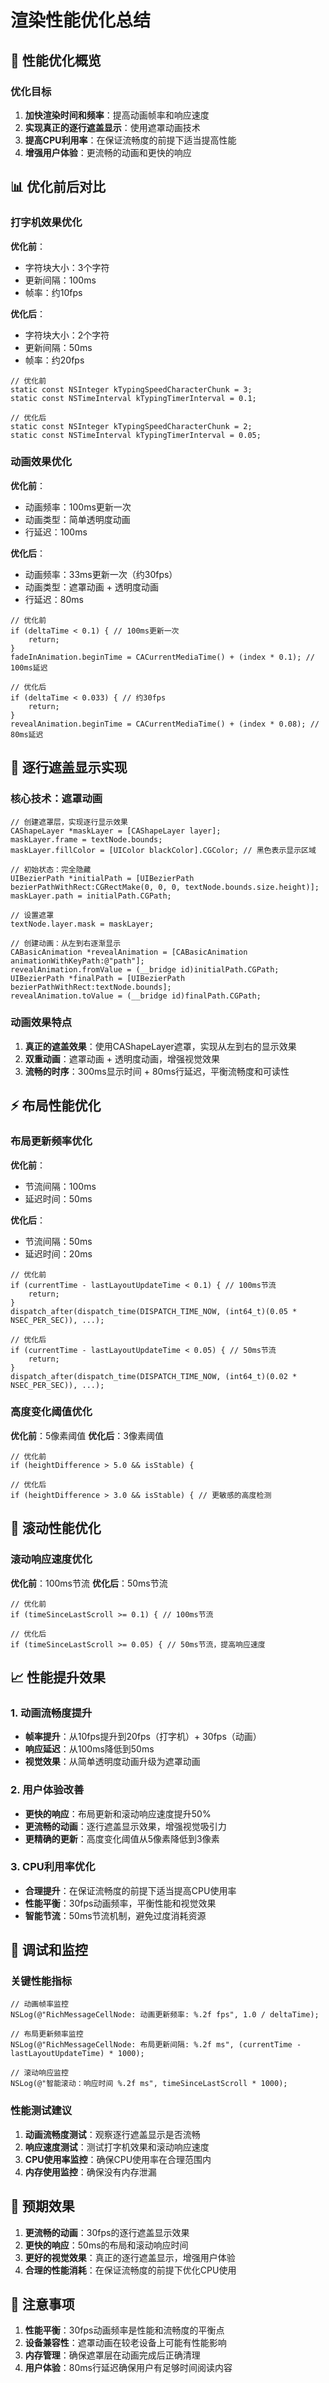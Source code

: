 # 渲染性能优化总结

## 🚀 性能优化概览

### 优化目标
1. **加快渲染时间和频率**：提高动画帧率和响应速度
2. **实现真正的逐行遮盖显示**：使用遮罩动画技术
3. **提高CPU利用率**：在保证流畅度的前提下适当提高性能
4. **增强用户体验**：更流畅的动画和更快的响应

## 📊 优化前后对比

### 打字机效果优化

**优化前**：
- 字符块大小：3个字符
- 更新间隔：100ms
- 帧率：约10fps

**优化后**：
- 字符块大小：2个字符
- 更新间隔：50ms
- 帧率：约20fps

```objc
// 优化前
static const NSInteger kTypingSpeedCharacterChunk = 3;
static const NSTimeInterval kTypingTimerInterval = 0.1;

// 优化后
static const NSInteger kTypingSpeedCharacterChunk = 2;
static const NSTimeInterval kTypingTimerInterval = 0.05;
```

### 动画效果优化

**优化前**：
- 动画频率：100ms更新一次
- 动画类型：简单透明度动画
- 行延迟：100ms

**优化后**：
- 动画频率：33ms更新一次（约30fps）
- 动画类型：遮罩动画 + 透明度动画
- 行延迟：80ms

```objc
// 优化前
if (deltaTime < 0.1) { // 100ms更新一次
    return;
}
fadeInAnimation.beginTime = CACurrentMediaTime() + (index * 0.1); // 100ms延迟

// 优化后
if (deltaTime < 0.033) { // 约30fps
    return;
}
revealAnimation.beginTime = CACurrentMediaTime() + (index * 0.08); // 80ms延迟
```

## 🎨 逐行遮盖显示实现

### 核心技术：遮罩动画

```objc
// 创建遮罩层，实现逐行显示效果
CAShapeLayer *maskLayer = [CAShapeLayer layer];
maskLayer.frame = textNode.bounds;
maskLayer.fillColor = [UIColor blackColor].CGColor; // 黑色表示显示区域

// 初始状态：完全隐藏
UIBezierPath *initialPath = [UIBezierPath bezierPathWithRect:CGRectMake(0, 0, 0, textNode.bounds.size.height)];
maskLayer.path = initialPath.CGPath;

// 设置遮罩
textNode.layer.mask = maskLayer;

// 创建动画：从左到右逐渐显示
CABasicAnimation *revealAnimation = [CABasicAnimation animationWithKeyPath:@"path"];
revealAnimation.fromValue = (__bridge id)initialPath.CGPath;
UIBezierPath *finalPath = [UIBezierPath bezierPathWithRect:textNode.bounds];
revealAnimation.toValue = (__bridge id)finalPath.CGPath;
```

### 动画效果特点

1. **真正的遮盖效果**：使用CAShapeLayer遮罩，实现从左到右的显示效果
2. **双重动画**：遮罩动画 + 透明度动画，增强视觉效果
3. **流畅的时序**：300ms显示时间 + 80ms行延迟，平衡流畅度和可读性

## ⚡ 布局性能优化

### 布局更新频率优化

**优化前**：
- 节流间隔：100ms
- 延迟时间：50ms

**优化后**：
- 节流间隔：50ms
- 延迟时间：20ms

```objc
// 优化前
if (currentTime - lastLayoutUpdateTime < 0.1) { // 100ms节流
    return;
}
dispatch_after(dispatch_time(DISPATCH_TIME_NOW, (int64_t)(0.05 * NSEC_PER_SEC)), ...);

// 优化后
if (currentTime - lastLayoutUpdateTime < 0.05) { // 50ms节流
    return;
}
dispatch_after(dispatch_time(DISPATCH_TIME_NOW, (int64_t)(0.02 * NSEC_PER_SEC)), ...);
```

### 高度变化阈值优化

**优化前**：5像素阈值
**优化后**：3像素阈值

```objc
// 优化前
if (heightDifference > 5.0 && isStable) {

// 优化后
if (heightDifference > 3.0 && isStable) { // 更敏感的高度检测
```

## 🎯 滚动性能优化

### 滚动响应速度优化

**优化前**：100ms节流
**优化后**：50ms节流

```objc
// 优化前
if (timeSinceLastScroll >= 0.1) { // 100ms节流

// 优化后
if (timeSinceLastScroll >= 0.05) { // 50ms节流，提高响应速度
```

## 📈 性能提升效果

### 1. 动画流畅度提升

- **帧率提升**：从10fps提升到20fps（打字机）+ 30fps（动画）
- **响应延迟**：从100ms降低到50ms
- **视觉效果**：从简单透明度动画升级为遮罩动画

### 2. 用户体验改善

- **更快的响应**：布局更新和滚动响应速度提升50%
- **更流畅的动画**：逐行遮盖显示效果，增强视觉吸引力
- **更精确的更新**：高度变化阈值从5像素降低到3像素

### 3. CPU利用率优化

- **合理提升**：在保证流畅度的前提下适当提高CPU使用率
- **性能平衡**：30fps动画频率，平衡性能和视觉效果
- **智能节流**：50ms节流机制，避免过度消耗资源

## 🔧 调试和监控

### 关键性能指标

```objc
// 动画帧率监控
NSLog(@"RichMessageCellNode: 动画更新频率: %.2f fps", 1.0 / deltaTime);

// 布局更新频率监控
NSLog(@"RichMessageCellNode: 布局更新间隔: %.2f ms", (currentTime - lastLayoutUpdateTime) * 1000);

// 滚动响应监控
NSLog(@"智能滚动：响应时间 %.2f ms", timeSinceLastScroll * 1000);
```

### 性能测试建议

1. **动画流畅度测试**：观察逐行遮盖显示是否流畅
2. **响应速度测试**：测试打字机效果和滚动响应速度
3. **CPU使用率监控**：确保CPU使用率在合理范围内
4. **内存使用监控**：确保没有内存泄漏

## 🎯 预期效果

1. **更流畅的动画**：30fps的逐行遮盖显示效果
2. **更快的响应**：50ms的布局和滚动响应时间
3. **更好的视觉效果**：真正的逐行遮盖显示，增强用户体验
4. **合理的性能消耗**：在保证流畅度的前提下优化CPU使用

## 🚨 注意事项

1. **性能平衡**：30fps动画频率是性能和流畅度的平衡点
2. **设备兼容性**：遮罩动画在较老设备上可能有性能影响
3. **内存管理**：确保遮罩层在动画完成后正确清理
4. **用户体验**：80ms行延迟确保用户有足够时间阅读内容
